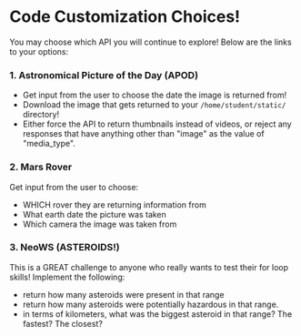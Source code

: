 # Code Customization Choices!

You may choose which API you will continue to explore! Below are the links to your options:

### 1. Astronomical Picture of the Day (APOD)

   - Get input from the user to choose the date the image is returned from!
   - Download the image that gets returned to your `/home/student/static/` directory!
   - Either force the API to return thumbnails instead of videos, or reject any responses that have anything other than "image" as the value of "media_type".
 
### 2. Mars Rover

Get input from the user to choose:
   - WHICH rover they are returning information from
   - What earth date the picture was taken
   - Which camera the image was taken from
   
### 3. NeoWS (ASTEROIDS!)

This is a GREAT challenge to anyone who really wants to test their for loop skills! Implement the following:
   - return how many asteroids were present in that range
   - return how many asteroids were potentially hazardous in that range.
   - in terms of kilometers, what was the biggest asteroid in that range? The fastest? The closest?
